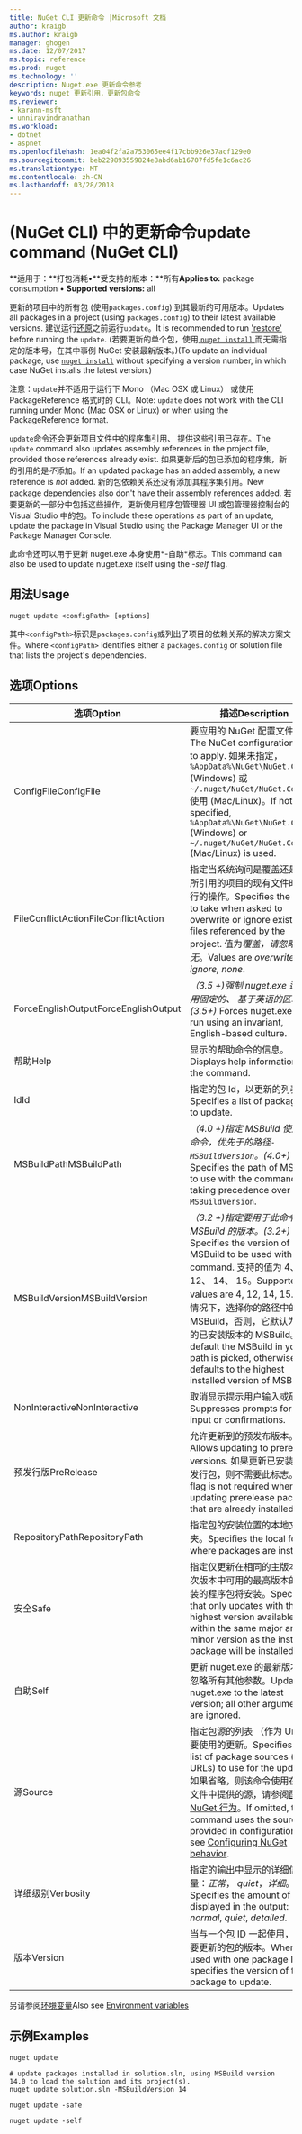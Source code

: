 ```yaml
---
title: NuGet CLI 更新命令 |Microsoft 文档
author: kraigb
ms.author: kraigb
manager: ghogen
ms.date: 12/07/2017
ms.topic: reference
ms.prod: nuget
ms.technology: ''
description: Nuget.exe 更新命令参考
keywords: nuget 更新引用，更新包命令
ms.reviewer:
- karann-msft
- unniravindranathan
ms.workload:
- dotnet
- aspnet
ms.openlocfilehash: 1ea04f2fa2a753065ee4f17cbb926e37acf129e0
ms.sourcegitcommit: beb229893559824e8abd6ab16707fd5fe1c6ac26
ms.translationtype: MT
ms.contentlocale: zh-CN
ms.lasthandoff: 03/28/2018
---
```

# <a name="update-command-nuget-cli"></a><span data-ttu-id="82226-104">(NuGet CLI) 中的更新命令</span><span class="sxs-lookup"><span data-stu-id="82226-104">update command (NuGet CLI)</span></span>

<span data-ttu-id="82226-105">**适用于：**打包消耗&bullet;**受支持的版本：**所有</span><span class="sxs-lookup"><span data-stu-id="82226-105">**Applies to:** package consumption &bullet; **Supported versions:** all</span></span>

<span data-ttu-id="82226-106">更新的项目中的所有包 (使用`packages.config`) 到其最新的可用版本。</span><span class="sxs-lookup"><span data-stu-id="82226-106">Updates all packages in a project (using `packages.config`) to their latest available versions.</span></span> <span data-ttu-id="82226-107">建议运行[还原](cli-ref-restore.md)之前运行`update`。</span><span class="sxs-lookup"><span data-stu-id="82226-107">It is recommended to run ['restore'](cli-ref-restore.md) before running the `update`.</span></span> <span data-ttu-id="82226-108">(若要更新的单个包，使用[ `nuget install` ](cli-ref-install.md)而无需指定的版本号，在其中事例 NuGet 安装最新版本。)</span><span class="sxs-lookup"><span data-stu-id="82226-108">(To update an individual package, use [`nuget install`](cli-ref-install.md) without specifying a version number, in which case NuGet installs the latest version.)</span></span>

<span data-ttu-id="82226-109">注意：`update`并不适用于运行下 Mono （Mac OSX 或 Linux） 或使用 PackageReference 格式时的 CLI。</span><span class="sxs-lookup"><span data-stu-id="82226-109">Note: `update` does not work with the CLI running under Mono (Mac OSX or Linux) or when using the PackageReference format.</span></span>

<span data-ttu-id="82226-110">`update`命令还会更新项目文件中的程序集引用、 提供这些引用已存在。</span><span class="sxs-lookup"><span data-stu-id="82226-110">The `update` command also updates assembly references in the project file, provided those references already exist.</span></span> <span data-ttu-id="82226-111">如果更新后的包已添加的程序集，新的引用的是*不*添加。</span><span class="sxs-lookup"><span data-stu-id="82226-111">If an updated package has an added assembly, a new reference is *not* added.</span></span> <span data-ttu-id="82226-112">新的包依赖关系还没有添加其程序集引用。</span><span class="sxs-lookup"><span data-stu-id="82226-112">New package dependencies also don't have their assembly references added.</span></span> <span data-ttu-id="82226-113">若要更新的一部分中包括这些操作，更新使用程序包管理器 UI 或包管理器控制台的 Visual Studio 中的包。</span><span class="sxs-lookup"><span data-stu-id="82226-113">To include these operations as part of an update, update the package in Visual Studio using the Package Manager UI or the Package Manager Console.</span></span>

<span data-ttu-id="82226-114">此命令还可以用于更新 nuget.exe 本身使用*-自助*标志。</span><span class="sxs-lookup"><span data-stu-id="82226-114">This command can also be used to update nuget.exe itself using the *-self* flag.</span></span>

## <a name="usage"></a><span data-ttu-id="82226-115">用法</span><span class="sxs-lookup"><span data-stu-id="82226-115">Usage</span></span>

```cli
nuget update <configPath> [options]
```

<span data-ttu-id="82226-116">其中`<configPath>`标识是`packages.config`或列出了项目的依赖关系的解决方案文件。</span><span class="sxs-lookup"><span data-stu-id="82226-116">where `<configPath>` identifies either a `packages.config` or solution file that lists the project's dependencies.</span></span>

## <a name="options"></a><span data-ttu-id="82226-117">选项</span><span class="sxs-lookup"><span data-stu-id="82226-117">Options</span></span>

| <span data-ttu-id="82226-118">选项</span><span class="sxs-lookup"><span data-stu-id="82226-118">Option</span></span> | <span data-ttu-id="82226-119">描述</span><span class="sxs-lookup"><span data-stu-id="82226-119">Description</span></span> |
| --- | --- |
| <span data-ttu-id="82226-120">ConfigFile</span><span class="sxs-lookup"><span data-stu-id="82226-120">ConfigFile</span></span> | <span data-ttu-id="82226-121">要应用的 NuGet 配置文件。</span><span class="sxs-lookup"><span data-stu-id="82226-121">The NuGet configuration file to apply.</span></span> <span data-ttu-id="82226-122">如果未指定， `%AppData%\NuGet\NuGet.Config` (Windows) 或`~/.nuget/NuGet/NuGet.Config`使用 (Mac/Linux)。</span><span class="sxs-lookup"><span data-stu-id="82226-122">If not specified, `%AppData%\NuGet\NuGet.Config` (Windows) or `~/.nuget/NuGet/NuGet.Config` (Mac/Linux) is used.</span></span>|
| <span data-ttu-id="82226-123">FileConflictAction</span><span class="sxs-lookup"><span data-stu-id="82226-123">FileConflictAction</span></span> | <span data-ttu-id="82226-124">指定当系统询问是覆盖还是忽略所引用的项目的现有文件时要执行的操作。</span><span class="sxs-lookup"><span data-stu-id="82226-124">Specifies the action to take when asked to overwrite or ignore existing files referenced by the project.</span></span> <span data-ttu-id="82226-125">值为*覆盖，请忽略，无*。</span><span class="sxs-lookup"><span data-stu-id="82226-125">Values are *overwrite, ignore, none*.</span></span> |
| <span data-ttu-id="82226-126">ForceEnglishOutput</span><span class="sxs-lookup"><span data-stu-id="82226-126">ForceEnglishOutput</span></span> | <span data-ttu-id="82226-127">*（3.5 +)*强制 nuget.exe 运行使用固定的、 基于英语的区域性。</span><span class="sxs-lookup"><span data-stu-id="82226-127">*(3.5+)* Forces nuget.exe to run using an invariant, English-based culture.</span></span> |
| <span data-ttu-id="82226-128">帮助</span><span class="sxs-lookup"><span data-stu-id="82226-128">Help</span></span> | <span data-ttu-id="82226-129">显示的帮助命令的信息。</span><span class="sxs-lookup"><span data-stu-id="82226-129">Displays help information for the command.</span></span> |
| <span data-ttu-id="82226-130">Id</span><span class="sxs-lookup"><span data-stu-id="82226-130">Id</span></span> | <span data-ttu-id="82226-131">指定的包 Id，以更新的列表。</span><span class="sxs-lookup"><span data-stu-id="82226-131">Specifies a list of package IDs to update.</span></span> |
| <span data-ttu-id="82226-132">MSBuildPath</span><span class="sxs-lookup"><span data-stu-id="82226-132">MSBuildPath</span></span> | <span data-ttu-id="82226-133">*（4.0 +)*指定 MSBuild 使用执行命令，优先于的路径`-MSBuildVersion`。</span><span class="sxs-lookup"><span data-stu-id="82226-133">*(4.0+)* Specifies the path of MSBuild to use with the command, taking precedence over `-MSBuildVersion`.</span></span> |
| <span data-ttu-id="82226-134">MSBuildVersion</span><span class="sxs-lookup"><span data-stu-id="82226-134">MSBuildVersion</span></span> | <span data-ttu-id="82226-135">*（3.2 +)*指定要用于此命令的 MSBuild 的版本。</span><span class="sxs-lookup"><span data-stu-id="82226-135">*(3.2+)* Specifies the version of MSBuild to be used with this command.</span></span> <span data-ttu-id="82226-136">支持的值为 4、 12、 14、 15。</span><span class="sxs-lookup"><span data-stu-id="82226-136">Supported values are 4, 12, 14, 15.</span></span> <span data-ttu-id="82226-137">默认情况下，选择你的路径中的 MSBuild，否则，它默认为最高的已安装版本的 MSBuild。</span><span class="sxs-lookup"><span data-stu-id="82226-137">By default the MSBuild in your path is picked, otherwise it defaults to the highest installed version of MSBuild.</span></span> |
| <span data-ttu-id="82226-138">NonInteractive</span><span class="sxs-lookup"><span data-stu-id="82226-138">NonInteractive</span></span> | <span data-ttu-id="82226-139">取消显示提示用户输入或确认。</span><span class="sxs-lookup"><span data-stu-id="82226-139">Suppresses prompts for user input or confirmations.</span></span> |
| <span data-ttu-id="82226-140">预发行版</span><span class="sxs-lookup"><span data-stu-id="82226-140">PreRelease</span></span> | <span data-ttu-id="82226-141">允许更新到的预发布版本。</span><span class="sxs-lookup"><span data-stu-id="82226-141">Allows updating to prerelease versions.</span></span> <span data-ttu-id="82226-142">如果更新已安装的预发行包，则不需要此标志。</span><span class="sxs-lookup"><span data-stu-id="82226-142">This flag is not required when updating prerelease packages that are already installed.</span></span> |
| <span data-ttu-id="82226-143">RepositoryPath</span><span class="sxs-lookup"><span data-stu-id="82226-143">RepositoryPath</span></span> | <span data-ttu-id="82226-144">指定包的安装位置的本地文件夹。</span><span class="sxs-lookup"><span data-stu-id="82226-144">Specifies the local folder where packages are installed.</span></span> |
| <span data-ttu-id="82226-145">安全</span><span class="sxs-lookup"><span data-stu-id="82226-145">Safe</span></span> | <span data-ttu-id="82226-146">指定仅更新在相同的主版本号和次版本中可用的最高版本的已安装的程序包将安装。</span><span class="sxs-lookup"><span data-stu-id="82226-146">Specifies that only updates with the highest version available within the same major and minor version as the installed package will be installed.</span></span> |
| <span data-ttu-id="82226-147">自助</span><span class="sxs-lookup"><span data-stu-id="82226-147">Self</span></span> | <span data-ttu-id="82226-148">更新 nuget.exe 的最新版本;将忽略所有其他参数。</span><span class="sxs-lookup"><span data-stu-id="82226-148">Updates nuget.exe to the latest version; all other arguments are ignored.</span></span> |
| <span data-ttu-id="82226-149">源</span><span class="sxs-lookup"><span data-stu-id="82226-149">Source</span></span> | <span data-ttu-id="82226-150">指定包源的列表 （作为 Url) 若要使用的更新。</span><span class="sxs-lookup"><span data-stu-id="82226-150">Specifies the list of package sources (as URLs) to use for the updates.</span></span> <span data-ttu-id="82226-151">如果省略，则该命令使用在配置文件中提供的源，请参阅[配置 NuGet 行为](../consume-packages/configuring-nuget-behavior.md)。</span><span class="sxs-lookup"><span data-stu-id="82226-151">If omitted, the command uses the sources provided in configuration files, see [Configuring NuGet behavior](../consume-packages/configuring-nuget-behavior.md).</span></span> |
| <span data-ttu-id="82226-152">详细级别</span><span class="sxs-lookup"><span data-stu-id="82226-152">Verbosity</span></span> | <span data-ttu-id="82226-153">指定的输出中显示的详细信息量：*正常*， *quiet*，*详细*。</span><span class="sxs-lookup"><span data-stu-id="82226-153">Specifies the amount of detail displayed in the output: *normal*, *quiet*, *detailed*.</span></span> |
| <span data-ttu-id="82226-154">版本</span><span class="sxs-lookup"><span data-stu-id="82226-154">Version</span></span> | <span data-ttu-id="82226-155">当与一个包 ID 一起使用，指定要更新的包的版本。</span><span class="sxs-lookup"><span data-stu-id="82226-155">When used with one package ID, specifies the version of the package to update.</span></span> |

<span data-ttu-id="82226-156">另请参阅[环境变量](cli-ref-environment-variables.md)</span><span class="sxs-lookup"><span data-stu-id="82226-156">Also see [Environment variables](cli-ref-environment-variables.md)</span></span>

## <a name="examples"></a><span data-ttu-id="82226-157">示例</span><span class="sxs-lookup"><span data-stu-id="82226-157">Examples</span></span>

```cli
nuget update

# update packages installed in solution.sln, using MSBuild version 14.0 to load the solution and its project(s).
nuget update solution.sln -MSBuildVersion 14

nuget update -safe

nuget update -self
```
